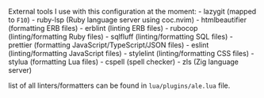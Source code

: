 External tools I use with this configuration at the moment:
    - lazygit (mapped to `F10`)
    - ruby-lsp (Ruby language server using coc.nvim)
    - htmlbeautifier (formatting ERB files)
    - erblint (linting ERB files)
    - rubocop (linting/formatting Ruby files)
    - sqlfluff (linting/formatting SQL files)
    - prettier (formatting JavaScript/TypeScript/JSON files)
    - eslint (linting/formatting JavaScript files)
    - stylelint (linting/formatting CSS files)
    - stylua (formatting Lua files)
    - cspell (spell checker)
    - zls (Zig language server)

list of all linters/formatters can be found in `lua/plugins/ale.lua` file.
